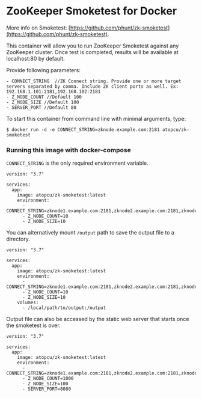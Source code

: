 # ZooKeeper Smoketest for Docker

More info on Smoketest: [https://github.com/phunt/zk-smoketest](https://github.com/phunt/zk-smoketest).

This container will allow you to run ZooKeeper Smoketest against any ZooKeeper cluster. 
Once test is completed, results will be available at localhost:80 by default. 

Provide following parameters: 
```
- CONNECT_STRING  //ZK Connect string. Provide one or more target servers separated by comma. Include ZK client ports as well. Ex: 192.168.1.101:2181,192.168.102:2181
- Z_NODE_COUNT //Default 100
- Z_NODE_SIZE //Default 100
- SERVER_PORT //Default 80
```
To start this container from command line with minimal arguments, type: 
```
$ docker run -d -e CONNECT_STRING=zknode.example.com:2181 atopcu/zk-smoketest
```

### Running this image with docker-compose
`CONNECT_STRING` is the only required environment variable. 
```
version: "3.7"

services:
  app:
    image: atopcu/zk-smoketest:latest
    environment:
      - CONNECT_STRING=zknode1.example.com:2181,zknode2.example.com:2181,zknode3.example.com:2181
      - Z_NODE_COUNT=10
      - Z_NODE_SIZE=10
```

You can alternatively mount `/output` path to save the output file to a directory.
```
version: "3.7"

services:
  app:
    image: atopcu/zk-smoketest:latest
    environment:
      - CONNECT_STRING=zknode1.example.com:2181,zknode2.example.com:2181,zknode3.example.com:2181
      - Z_NODE_COUNT=10
      - Z_NODE_SIZE=10
    volumes:
      - /local/path/to/output:/output
```

Output file can also be accessed by the static web server that starts once the smoketest is over. 

```
version: "3.7"

services:
  app:
    image: atopcu/zk-smoketest:latest
    environment:
      - CONNECT_STRING=zknode1.example.com:2181,zknode2.example.com:2181,zknode3.example.com:2181
      - Z_NODE_COUNT=1000
      - Z_NODE_SIZE=100
      - SERVER_PORT=8080
```

